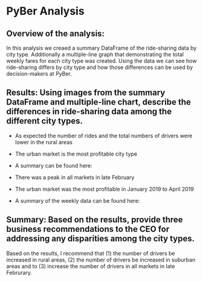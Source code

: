 # PyBer Analysis

## Overview of the analysis:
In this analysis we creaed a summary DataFrame of the ride-sharing data by city type. Additionally a multiple-line graph that demonstrating the total weekly fares for each city type was created. Using the  data we can see how ride-sharing differs by city type and how those differences can be used by decision-makers at PyBer.

## Results: Using images from the summary DataFrame and multiple-line chart, describe the differences in ride-sharing data among the different city types.
- As expected the number of rides and the total numbers of drivers were lower in the rural areas
- The urban market is the most profitable city type
- A summary can be found here: 

- There was a peak in all markets in late February
- The urban market was the most profitable in January 2019 to April 2019
- A summary of the weekly data can be found here:

## Summary: Based on the results, provide three business recommendations to the CEO for addressing any disparities among the city types.
Based on the results, I recommend that (1) the number of drivers be increased in rural areas, (2) the number of drivers be increased in suburban areas and to (3) increase the number of drivers in all markets in late Februrary.
